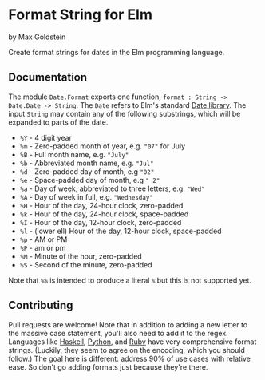 Format String for Elm
=====================
by Max Goldstein

Create format strings for dates in the Elm programming language.

Documentation
-------------

The module `Date.Format` exports one function, `format : String -> Date.Date -> String`.
The `Date` refers to Elm's standard [Date library](http://package.elm-lang.org/packages/elm-lang/core/latest/Date).
The input `String` may contain any of the following substrings, which will be expanded to parts of the date.

* `%Y` - 4 digit year
* `%m` - Zero-padded month of year, e.g. `"07"` for July
* `%B` - Full month name, e.g. `"July"`
* `%b` - Abbreviated month name, e.g. `"Jul"`
* `%d` - Zero-padded day of month, e.g `"02"`
* `%e` - Space-padded day of month, e.g `" 2"`
* `%a` - Day of week, abbreviated to three letters, e.g. `"Wed"`
* `%A` - Day of week in full, e.g. `"Wednesday"`
* `%H` - Hour of the day, 24-hour clock, zero-padded
* `%k` - Hour of the day, 24-hour clock, space-padded
* `%I` - Hour of the day, 12-hour clock, zero-padded
* `%l` - (lower ell) Hour of the day, 12-hour clock, space-padded
* `%p` - AM or PM
* `%P` - am or pm
* `%M` - Minute of the hour, zero-padded
* `%S` - Second of the minute, zero-padded

Note that `%%` is intended to produce a literal `%` but this is not supported yet.

Contributing
------------

Pull requests are welcome! Note that in addition to adding a new letter to the
massive case statement, you'll also need to add it to the regex. Languages like
[Haskell](http://www.haskell.org/ghc/docs/6.12.3/html/libraries/time-1.1.4/Data-Time-Format.html),
[Python](https://docs.python.org/2/library/datetime.html#strftime-strptime-behavior),
and [Ruby](http://apidock.com/ruby/DateTime/strftime) have very comprehensive
format strings. (Luckily, they seem to agree on the encoding, which you should
follow.) The goal here is different: address 90% of use cases with relative
ease. So don't go adding formats just because they're there.

